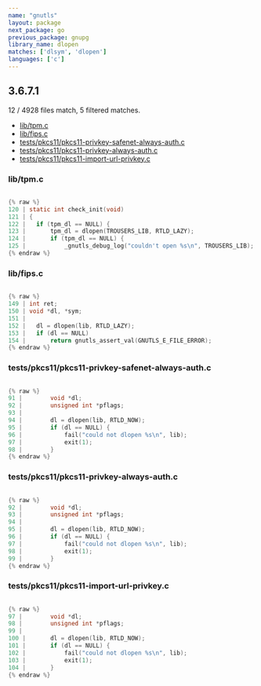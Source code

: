 ```yaml
---
name: "gnutls"
layout: package
next_package: go
previous_package: gnupg
library_name: dlopen
matches: ['dlsym', 'dlopen']
languages: ['c']
---
```

## 3.6.7.1
12 / 4928 files match, 5 filtered matches.

 - [lib/tpm.c](#libtpmc)
 - [lib/fips.c](#libfipsc)
 - [tests/pkcs11/pkcs11-privkey-safenet-always-auth.c](#testspkcs11pkcs11-privkey-safenet-always-authc)
 - [tests/pkcs11/pkcs11-privkey-always-auth.c](#testspkcs11pkcs11-privkey-always-authc)
 - [tests/pkcs11/pkcs11-import-url-privkey.c](#testspkcs11pkcs11-import-url-privkeyc)

### lib/tpm.c

```c

{% raw %}
120 | static int check_init(void)
121 | {
122 | 	if (tpm_dl == NULL) {
123 | 		tpm_dl = dlopen(TROUSERS_LIB, RTLD_LAZY);
124 | 		if (tpm_dl == NULL) {
125 | 			_gnutls_debug_log("couldn't open %s\n", TROUSERS_LIB);
{% endraw %}

```
### lib/fips.c

```c

{% raw %}
149 | int ret;
150 | void *dl, *sym;
151 | 
152 | 	dl = dlopen(lib, RTLD_LAZY);
153 | 	if (dl == NULL)
154 | 		return gnutls_assert_val(GNUTLS_E_FILE_ERROR);
{% endraw %}

```
### tests/pkcs11/pkcs11-privkey-safenet-always-auth.c

```c

{% raw %}
91 | 		void *dl;
92 | 		unsigned int *pflags;
93 | 
94 | 		dl = dlopen(lib, RTLD_NOW);
95 | 		if (dl == NULL) {
96 | 			fail("could not dlopen %s\n", lib);
97 | 			exit(1);
98 | 		}
{% endraw %}

```
### tests/pkcs11/pkcs11-privkey-always-auth.c

```c

{% raw %}
92 | 		void *dl;
93 | 		unsigned int *pflags;
94 | 
95 | 		dl = dlopen(lib, RTLD_NOW);
96 | 		if (dl == NULL) {
97 | 			fail("could not dlopen %s\n", lib);
98 | 			exit(1);
99 | 		}
{% endraw %}

```
### tests/pkcs11/pkcs11-import-url-privkey.c

```c

{% raw %}
97 | 		void *dl;
98 | 		unsigned int *pflags;
99 | 
100 | 		dl = dlopen(lib, RTLD_NOW);
101 | 		if (dl == NULL) {
102 | 			fail("could not dlopen %s\n", lib);
103 | 			exit(1);
104 | 		}
{% endraw %}

```